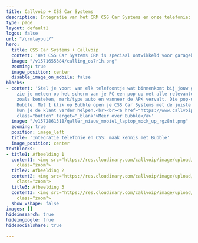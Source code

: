 ```yaml
---
title: Callvoip + CSS Car Systems
description: Integratie van het CRM CSS Car Systems en onze telefonie: makkelijk, snel en efficiënt
type: page
layout: default2
logos: false
url: "/crmlayout/"
hero:
  title: CSS Car Systems + Callvoip
  content: 'Het CSS Car Systems CRM is speciaal ontwikkeld voor garagebedrijven en is letterlijk ontstaan in een garage. Hoe beter de behoeftes van een autogarage in beeld       krijgen dan er zelf één zijn? Het resultaat is een modulair opgebouwd systeem wat past bij elke garage. Koppel CSS Car Systems nu aan onze telefonie en profiteer van het gemak en de efficiëntie.<br><br><a href="https://www.callvoip.nl/aanvragen/voip-cti/" class="button">Vraag nu deze koppeling aan</a>'
  image: "/v1571655384/calling_os7r1h.png"
  zooming: true
  image_position: center
  disable_image_on_mobile: false
blocks:
- content: 'Stel je voor: van elk telefoontje wat binnenkomt bij jouw garagebedrijf
    zie je meteen op het scherm van je PC een pop-up met alle relevante klantgegevens
    zoals kenteken, merk/type auto en wanneer de APK vervalt. Die pop-up noemen wij
    Bubble. Met 1 klik op Bubble open je CSS Car Systems met de juiste gegevens en
    kun je de klant verder helpen.<br><br><a href="https://www.callvoip.nl/ondersteuning/integraties/bubble/"
    class="button" target="_blank">Meer over Bubble</a>'
  image: "/v1572861318/qaller_nieuw_mobiel_laptop_mock_up_rgz8nt.png"
  zooming: true
  position: image_left
  title: 'Integratie telefonie en CSS: maak kennis met Bubble'
  image_position: center
textblocks:
- title1: Afbeelding 1
  content1: <img src="https://res.cloudinary.com/callvoip/image/upload/v1620376012/voorbeeld1_kxq00o.jpg"
    class="zoom">
  title2: Afbeelding 2
  content2: <img src="https://res.cloudinary.com/callvoip/image/upload/v1620376013/voorbeeld_2_sbbgs4.jpg"
    class="zoom">
  title3: Afbeelding 3
  content3: <img src="https://res.cloudinary.com/callvoip/image/upload/v1620376012/nu_yvspnz.jpg"
    class="zoom">
  show_vshape: false
images: []
hideinsearch: true
hideingoogle: true
hidesocialshare: true

---
```

